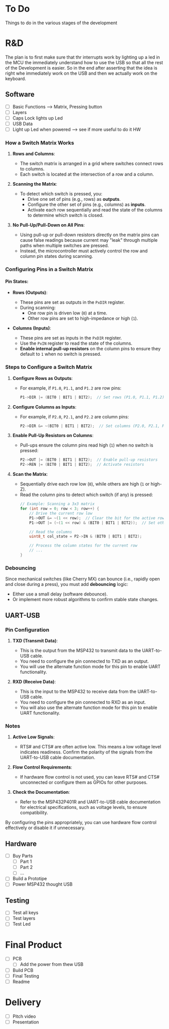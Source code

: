 # To Do
Things to do in the various stages of the development

# R&D
The plan is to first make sure that thr interrupts work by lighting up a led in the MCU the immediately understand how to use the USB so that all the rest of the Development is easier. So in the end after asserting that the idea is right whe immediately work on the USB and then we actually work on the keyboard.

## Software
- [ ] Basic Functions --> Matrix, Pressing button
- [ ] Layers
- [ ] Caps Lock lights up Led
- [ ] USB Data
- [ ] Light up Led when powered --> see if more useful to do it HW

### How a Switch Matrix Works
1. **Rows and Columns**:
   - The switch matrix is arranged in a grid where switches connect rows to columns.
   - Each switch is located at the intersection of a row and a column.

2. **Scanning the Matrix**:
   - To detect which switch is pressed, you:
     - Drive one set of pins (e.g., rows) as **outputs**.
     - Configure the other set of pins (e.g., columns) as **inputs**.
     - Activate each row sequentially and read the state of the columns to determine which switch is closed.

3. **No Pull-Up/Pull-Down on All Pins**:
   - Using pull-up or pull-down resistors directly on the matrix pins can cause false readings because current may "leak" through multiple paths when multiple switches are pressed.
   - Instead, the microcontroller must actively control the row and column pin states during scanning.

### Configuring Pins in a Switch Matrix
#### Pin States:
- **Rows (Outputs)**:
  - These pins are set as outputs in the `PxDIR` register.
  - During scanning:
    - One row pin is driven low (`0`) at a time.
    - Other row pins are set to high-impedance or high (`1`).

- **Columns (Inputs)**:
  - These pins are set as inputs in the `PxDIR` register.
  - Use the `PxIN` register to read the state of the columns.
  - **Enable internal pull-up resistors** on the column pins to ensure they default to `1` when no switch is pressed.


### Steps to Configure a Switch Matrix
1. **Configure Rows as Outputs**:
   - For example, if `P1.0`, `P1.1`, and `P1.2` are row pins:
     ```c
     P1->DIR |= (BIT0 | BIT1 | BIT2);  // Set rows (P1.0, P1.1, P1.2) as outputs
     ```

2. **Configure Columns as Inputs**:
   - For example, if `P2.0`, `P2.1`, and `P2.2` are column pins:
     ```c
     P2->DIR &= ~(BIT0 | BIT1 | BIT2);  // Set columns (P2.0, P2.1, P2.2) as inputs
     ```

3. **Enable Pull-Up Resistors on Columns**:
   - Pull-ups ensure the column pins read high (`1`) when no switch is pressed:
     ```c
     P2->OUT |= (BIT0 | BIT1 | BIT2);  // Enable pull-up resistors
     P2->REN |= (BIT0 | BIT1 | BIT2);  // Activate resistors
     ```

4. **Scan the Matrix**:
   - Sequentially drive each row low (`0`), while others are high (`1` or high-Z).
   - Read the column pins to detect which switch (if any) is pressed:
     ```c
     // Example: Scanning a 3x3 matrix
     for (int row = 0; row < 3; row++) {
         // Drive the current row low
         P1->OUT &= ~(1 << row);  // Clear the bit for the active row
         P1->OUT |= (~(1 << row) & (BIT0 | BIT1 | BIT2));  // Set other rows high

         // Read the columns
         uint8_t col_state = P2->IN & (BIT0 | BIT1 | BIT2);

         // Process the column states for the current row
         // ...
     }
     ```

### **Debouncing**
Since mechanical switches (like Cherry MX) can bounce (i.e., rapidly open and close during a press), you must add **debouncing** logic:
- Either use a small delay (software debounce).
- Or implement more robust algorithms to confirm stable state changes.

## UART-USB
### Pin Configuration
1. **TXD (Transmit Data)**:
    - This is the output from the MSP432 to transmit data to the UART-to-USB cable.
    - You need to configure the pin connected to TXD as an output.
    - You will use the alternate function mode for this pin to enable UART functionality.

2. **RXD (Receive Data)**:
    - This is the input to the MSP432 to receive data from the UART-to-USB cable.
    - You need to configure the pin connected to RXD as an input.
    - You will also use the alternate function mode for this pin to enable UART functionality.

### Notes
1. **Active Low Signals**:
   - RTS# and CTS# are often active low. This means a low voltage level indicates readiness. Confirm the polarity of the signals from the UART-to-USB cable documentation.

2. **Flow Control Requirements**:
   - If hardware flow control is not used, you can leave RTS# and CTS# unconnected or configure them as GPIOs for other purposes.

3. **Check the Documentation**:
   - Refer to the MSP432P401R and UART-to-USB cable documentation for electrical specifications, such as voltage levels, to ensure compatibility.

By configuring the pins appropriately, you can use hardware flow control effectively or disable it if unnecessary.

## Hardware
- [ ] Buy Parts
    - [ ] Part 1
    - [ ] Part 2
    - [ ] ...
- [ ] Build a Prototipe
- [ ] Power MSP432 thought USB 

## Testing
- [ ] Test all keys
- [ ] Test layers
- [ ] Test Led

# Final Product
- [ ] PCB
    - [ ] Add the power from thew USB
- [ ] Build PCB
- [ ] Final Testing
- [ ] Readme

# Delivery
- [ ] Pitch video
- [ ] Presentation
